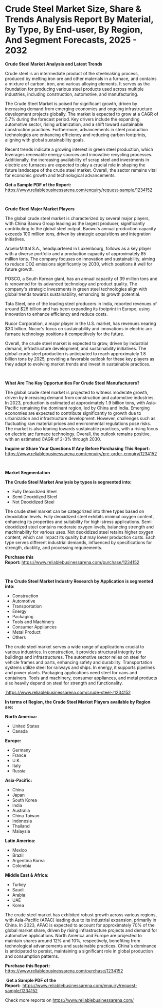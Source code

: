 <p><h1>Crude Steel Market Size, Share & Trends Analysis Report By Material, By Type, By End-user, By Region, And Segment Forecasts, 2025 - 2032</h1></p><p><strong>Crude Steel Market Analysis and Latest Trends</strong></p>
<p><p>Crude steel is an intermediate product of the steelmaking process, produced by melting iron ore and other materials in a furnace, and contains a mixture of carbon, iron, and various alloying elements. It serves as the foundation for producing various steel products used across multiple industries, including construction, automotive, and manufacturing.</p><p>The Crude Steel Market is poised for significant growth, driven by increasing demand from emerging economies and ongoing infrastructure development projects globally. The market is expected to grow at a CAGR of 5.7% during the forecast period. Key drivers include the expanding automotive sector, rising urbanization, and a shift toward sustainable construction practices. Furthermore, advancements in steel production technologies are enhancing efficiency and reducing carbon footprints, aligning with global sustainability goals.</p><p>Recent trends indicate a growing interest in green steel production, which leverages renewable energy sources and innovative recycling processes. Additionally, the increasing availability of scrap steel and investments in electric arc furnaces are expected to play a crucial role in shaping the future landscape of the crude steel market. Overall, the sector remains vital for economic growth and technological advancements.</p></p>
<p><strong>Get a Sample PDF of the Report:&nbsp;</strong> <a href="https://www.reliablebusinessarena.com/enquiry/request-sample/1234152?utm_campaign=2202&utm_medium=2&utm_source=Github&utm_content=ia&utm_term=30012025&utm_id=crude-steel">https://www.reliablebusinessarena.com/enquiry/request-sample/1234152</a></p>
<p>&nbsp;</p>
<p><strong>Crude Steel Major Market Players</strong></p>
<p><p>The global crude steel market is characterized by several major players, with China Baowu Group leading as the largest producer, significantly contributing to the global steel output. Baowu's annual production capacity exceeds 100 million tons, driven by strategic acquisitions and integration initiatives.</p><p>ArcelorMittal S.A., headquartered in Luxembourg, follows as a key player with a diverse portfolio and a production capacity of approximately 85 million tons. The company focuses on innovation and sustainability, aiming to reduce CO2 emissions significantly by 2030, which positions it well for future growth.</p><p>POSCO, a South Korean giant, has an annual capacity of 39 million tons and is renowned for its advanced technology and product quality. The company's strategic investments in green steel technologies align with global trends towards sustainability, enhancing its growth potential. </p><p>Tata Steel, one of the leading steel producers in India, reported revenues of around $26 billion and has been expanding its footprint in Europe, using innovation to enhance efficiency and reduce costs.</p><p>Nucor Corporation, a major player in the U.S. market, has revenues nearing $30 billion. Nucor's focus on sustainability and innovations in electric arc furnace technology positions it competitively for the future.</p><p>Overall, the crude steel market is expected to grow, driven by industrial demand, infrastructure development, and sustainability initiatives. The global crude steel production is anticipated to reach approximately 1.8 billion tons by 2025, providing a favorable outlook for these key players as they adapt to evolving market trends and invest in sustainable practices.</p></p>
<p>&nbsp;</p>
<p><strong>What Are The Key Opportunities For Crude Steel Manufacturers?</strong></p>
<p><p>The global crude steel market is projected to witness moderate growth, driven by increasing demand from construction and automotive industries. In 2023, production is estimated at approximately 1.9 billion tons, with Asia-Pacific remaining the dominant region, led by China and India. Emerging economies are expected to contribute significantly to growth due to urbanization and infrastructure development. However, challenges such as fluctuating raw material prices and environmental regulations pose risks. The market is also leaning towards sustainable practices, with a rising focus on electric arc furnace technology. Overall, the outlook remains positive, with an estimated CAGR of 2-3% through 2030.</p></p>
<p><strong>Inquire or Share Your Questions If Any Before Purchasing This Report:</strong> <a href="https://www.reliablebusinessarena.com/enquiry/pre-order-enquiry/1234152?utm_campaign=2202&utm_medium=2&utm_source=Github&utm_content=ia&utm_term=30012025&utm_id=crude-steel">https://www.reliablebusinessarena.com/enquiry/pre-order-enquiry/1234152</a></p>
<p>&nbsp;</p>
<p><strong>Market Segmentation</strong></p>
<p><strong>The Crude Steel Market Analysis by types is segmented into:</strong></p>
<p><ul><li>Fully Deoxidized Steel</li><li>Semi Deoxidized Steel</li><li>Not Deoxidized Steel</li></ul></p>
<p><p>The crude steel market can be categorized into three types based on deoxidation levels. Fully deoxidized steel exhibits minimal oxygen content, enhancing its properties and suitability for high-stress applications. Semi deoxidized steel contains moderate oxygen levels, balancing strength and machinability for various uses. Not deoxidized steel retains higher oxygen content, which can impact its quality but may lower production costs. Each type serves different industrial demands, influenced by specifications for strength, ductility, and processing requirements.</p></p>
<p><strong>Purchase this Report:&nbsp;</strong><a href="https://www.reliablebusinessarena.com/purchase/1234152?utm_campaign=2202&utm_medium=2&utm_source=Github&utm_content=ia&utm_term=30012025&utm_id=crude-steel">https://www.reliablebusinessarena.com/purchase/1234152</a></p>
<p>&nbsp;</p>
<p><strong>The Crude Steel Market Industry Research by Application is segmented into:</strong></p>
<p><ul><li>Construction</li><li>Automotive</li><li>Transportation</li><li>Energy</li><li>Packaging</li><li>Tools and Machinery</li><li>Consumer Appliances</li><li>Metal Product</li><li>Others</li></ul></p>
<p><p>The crude steel market serves a wide range of applications crucial to various industries. In construction, it provides structural integrity for buildings and infrastructures. The automotive sector relies on steel for vehicle frames and parts, enhancing safety and durability. Transportation systems utilize steel for railways and ships. In energy, it supports pipelines and power plants. Packaging applications need steel for cans and containers. Tools and machinery, consumer appliances, and metal products also heavily depend on steel for strength and functionality.</p></p>
<p><a href="https://www.reliablebusinessarena.com/crude-steel-r1234152?utm_campaign=2202&utm_medium=2&utm_source=Github&utm_content=ia&utm_term=30012025&utm_id=crude-steel">&nbsp;https://www.reliablebusinessarena.com/crude-steel-r1234152</a></p>
<p><strong>In terms of Region, the Crude Steel Market Players available by Region are:</strong></p>
<p>
    <p> <strong> North America: </strong>
        <ul>
            <li>United States</li>
            <li>Canada</li>
        </ul>
        </p> 
    <p> <strong> Europe: </strong>
        <ul>
            <li>Germany</li>
            <li>France</li>
            <li>U.K.</li>
            <li>Italy</li>
            <li>Russia</li>
        </ul>
        </p> 
    <p> <strong> Asia-Pacific: </strong>
        <ul>
            <li>China</li>
            <li>Japan</li>
            <li>South Korea</li>
            <li>India</li>
            <li>Australia</li>
            <li>China Taiwan</li>
            <li>Indonesia</li>
            <li>Thailand</li>
            <li>Malaysia</li>
        </ul>
        </p> 
    <p> <strong> Latin America: </strong>
        <ul>
            <li>Mexico</li>
            <li>Brazil</li>
            <li>Argentina Korea</li>
            <li>Colombia</li>
        </ul>
        </p> 
    <p> <strong> Middle East & Africa: </strong>
        <ul>
            <li>Turkey</li>
            <li>Saudi</li>
            <li>Arabia</li>
            <li>UAE</li>
            <li>Korea</li>
        </ul>
    </p>
    </p>
<p><p>The crude steel market has exhibited robust growth across various regions, with Asia-Pacific (APAC) leading due to its industrial expansion, primarily in China. In 2023, APAC is expected to account for approximately 70% of the global market share, driven by rising infrastructure projects and demand for automotive applications. North America and Europe are projected to maintain shares around 12% and 10%, respectively, benefiting from technological advancements and sustainable practices. China's dominance is anticipated to persist, maintaining a significant role in global production and consumption patterns.</p></p>
<p><strong>Purchase this Report: </strong><a href="https://www.reliablebusinessarena.com/purchase/1234152?utm_campaign=2202&utm_medium=2&utm_source=Github&utm_content=ia&utm_term=30012025&utm_id=crude-steel">https://www.reliablebusinessarena.com/purchase/1234152</a></p>
<p>&nbsp;<strong>Get a Sample PDF of the Report:&nbsp;&nbsp;</strong><a href="https://www.reliablebusinessarena.com/enquiry/request-sample/1234152?utm_campaign=2202&utm_medium=2&utm_source=Github&utm_content=ia&utm_term=30012025&utm_id=crude-steel">https://www.reliablebusinessarena.com/enquiry/request-sample/1234152</a></p>
<p><strong></strong></p>
<p>Check more reports on <a href="https://www.reliablebusinessarena.com/?utm_campaign=2202&utm_medium=2&utm_source=Github&utm_content=ia&utm_term=30012025&utm_id=crude-steel">https://www.reliablebusinessarena.com/</a></p>